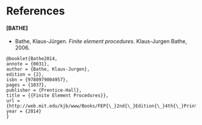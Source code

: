 # References

#### [BATHE]

- Bathe, Klaus-Jürgen. *Finite element procedures.* Klaus-Jurgen Bathe, 2006.

```
@booklet{Bathe2014,
annote = {0031},
author = {Bathe, Klaus-Jurgen},
edition = {2},
isbn = {9780979004957},
pages = {1037},
publisher = {Prentice-Hall},
title = {{Finite Element Procedures}},
url = {http://web.mit.edu/kjb/www/Books/FEP{\_}2nd{\_}Edition{\_}4th{\_}Printing.pdf},
year = {2014}
}
```
